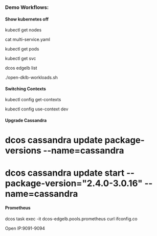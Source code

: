 ### Demo Workflows:

#### Show kubernetes off

kubectl get nodes

cat multi-service.yaml

kubectl get pods

kubectl get svc

dcos edgelb list

./open-dklb-workloads.sh

#### Switching Contexts

kubectl config get-contexts

kubectl config use-context dev

#### Upgrade Cassandra
# dcos cassandra update package-versions --name=cassandra
# dcos cassandra update start --package-version="2.4.0-3.0.16" --name=cassandra

#### Prometheus

dcos task exec -it dcos-edgelb.pools.prometheus curl ifconfig.co

Open IP:9091-9094
